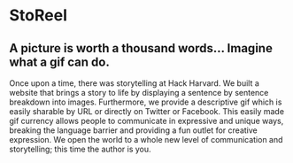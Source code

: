 # StoReel
## A picture is worth a thousand words... Imagine what a gif can do.
Once upon a time, there was storytelling at Hack Harvard. We built a website that brings a story to life by displaying a sentence by sentence breakdown into images. Furthermore, we provide a descriptive gif which is easily sharable by URL or directly on Twitter or Facebook. This easily made gif currency allows people to communicate in expressive and unique ways, breaking the language barrier and providing a fun outlet for creative expression. We open the world to a whole new level of communication and storytelling; this time the author is you. 

